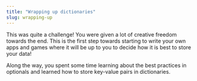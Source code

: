 ```yaml
---
title: "Wrapping up dictionaries"
slug: wrapping-up
---
```


This was quite a challenge! You were given a lot of creative freedom towards the end. This is the first step towards starting to write your own apps and games where it will be up to you to decide how it is best to store your data!

Along the way, you spent some time learning about the best practices in optionals and learned how to store key-value pairs in dictionaries.

